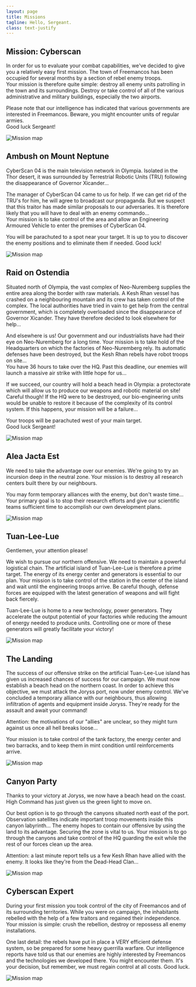```yaml
---
layout: page
title: Missions
tagline: Hello, Sergeant.
class: text-justify
---
```


## Mission: Cyberscan

<div class="row mb-5">
  <div class="col" markdown="1">
In order for us to evaluate your combat capabilities, we've decided to give you a relatively easy first mission. The town of Freemancos has been occupied for several months by a section of rebel enemy troops.<br>
Your mission is therefore quite simple: destroy all enemy units patrolling in the town and its surroundings. Destroy or take control of all of the various administrative and military buildings, especially the two airports.

Please note that our intelligence has indicated that various governments are interested in Freemancos. Beware, you might encounter units of regular armies.<br>
Good luck Sergeant!
  </div>
  <div class="col-12 col-lg-5 text-center">
    <img class="img-fluid rounded" src="{% link /assets/maps/mission-cyberscan.png %}" alt="Mission map">
  </div>
</div>

## Ambush on Mount Neptune

<div class="row mb-5">
  <div class="col" markdown="1">
CyberScan 04 is the main television network in Olympia. Isolated in the Thor desert, it was surrounded by Terrestrial Robotic Units (TRU) following the disappearance of Governor Xicander...

The manager of CyberScan 04 came to us for help. If we can get rid of the TRU's for him, he will agree to broadcast our propaganda. But we suspect that this traitor has made similar proposals to our adversaries. It is therefore likely that you will have to deal with an enemy commando...<br>
Your mission is to take control of the area and allow an Engineering Armoured Vehicle to enter the premises of CyberScan 04.

You will be parachuted to a spot near your target. It is up to you to discover the enemy positions and to eliminate them if needed. Good luck!
  </div>
  <div class="col-12 col-lg-5 text-center">
    <img class="img-fluid rounded" src="{% link /assets/maps/ambush-on-mount-neptune.png %}" alt="Mission map">
  </div>
</div>

## Raid on Ostendia

<div class="row mb-5">
  <div class="col" markdown="1">
Situated north of Olympia, the vast complex of Neo-Nuremberg supplies the entire area along the border with raw materials. A Kesh Rhan vessel has crashed on a neighbouring mountain and its crew has taken control of the complex. The local authorities have tried in vain to get help from the central government, which is completely overloaded since the disappearance of Governor Xicander. They have therefore decided to look elsewhere for help...

And elsewhere is us! Our government and our industrialists have had their eye on Neo-Nuremberg for a long time. Your mission is to take hold of the Headquarters on which the factories of Neo-Nuremberg rely. Its automatic defenses have been destroyed, but the Kesh Rhan rebels have robot troops on site...<br>
You have 36 hours to take over the HQ. Past this deadline, our enemies will launch a massive air strike with little hope for us...

If we succeed, our country will hold a beach head in Olympia: a protectorate which will allow us to produce our weapons and robotic material on site! Careful though! If the HQ were to be destroyed, our bio-engineering units would be unable to restore it because of the complexity of its control system. If this happens, your mission will be a failure...

Your troops will be parachuted west of your main target.<br>
Good luck Sergeant!
  </div>
  <div class="col-12 col-lg-5 text-center">
    <img class="img-fluid rounded" src="{% link /assets/maps/raid-on-ostendia.png %}" alt="Mission map">
  </div>
</div>

## Alea Jacta Est

<div class="row mb-5">
  <div class="col" markdown="1">
We need to take the advantage over our enemies. We're going to try an incursion deep in the neutral zone. Your mission is to destroy all research centers built there by our neighbours.

You may form temporary alliances with the enemy, but don't waste time... Your primary goal is to stop their research efforts and give our scientific teams sufficient time to accomplish our own development plans.
  </div>
  <div class="col-12 col-lg-5 text-center">
    <img class="img-fluid rounded" src="{% link /assets/maps/alea-jacta-est.png %}" alt="Mission map">
  </div>
</div>

## Tuan-Lee-Lue

<div class="row mb-5">
  <div class="col" markdown="1">
Gentlemen, your attention please!

We wish to pursue our northern offensive. We need to maintain a powerful logistical chain. The artificial island of Tuan-Lee-Lue is therefore a prime target. The energy of its energy center and generators is essential to our plan. Your mission is to take control of the station in the center of the island and wait until the engineering troops arrive. Be careful though, defense forces are equipped with the latest generation of weapons and will fight back fiercely.

Tuan-Lee-Lue is home to a new technology, power generators. They accelerate the output potential of your factories while reducing the amount of energy needed to produce units. Controlling one or more of these generators will greatly facilitate your victory!
  </div>
  <div class="col-12 col-lg-5 text-center">
    <img class="img-fluid rounded" src="{% link /assets/maps/tuan-lee-lue.png %}" alt="Mission map">
  </div>
</div>

## The Landing

<div class="row mb-5">
  <div class="col" markdown="1">
The success of our offensive strike on the artificial Tuan-Lee-Lue island has given us increased chances of success for our campaign. We must now establish a beach head on the northern coast. In order to achieve this objective, we must attack the Joryss port, now under enemy control. We've concluded a temporary alliance with our neighbours, thus allowing infiltration of agents and equipment inside Joryss. They're ready for the assault and await your command!

Attention: the motivations of our "allies" are unclear, so they might turn against us once all hell breaks loose...

Your mission is to take control of the tank factory, the energy center and two barracks, and to keep them in mint condition until reinforcements arrive.
  </div>
  <div class="col-12 col-lg-5 text-center">
    <img class="img-fluid rounded" src="{% link /assets/maps/the-landing.png %}" alt="Mission map">
  </div>
</div>

## Canyon Party

<div class="row mb-5">
  <div class="col" markdown="1">
Thanks to your victory at Joryss, we now have a beach head on the coast. High Command has just given us the green light to move on.

Our best option is to go through the canyons situated north east of the port. Observation satellites indicate important troop movements inside this canyon labyrinth... The enemy hopes to contain our offensive by using the land to its advantage. Securing the zone is vital to us. Your mission is to go through the canyons and take control of the HQ guarding the exit while the rest of our forces clean up the area.

Attention: a last minute report tells us a few Kesh Rhan have allied with the enemy. It looks like they're from the Dead-Head Clan...
  </div>
  <div class="col-12 col-lg-5 text-center">
    <img class="img-fluid rounded" src="{% link /assets/maps/canyon-party.png %}" alt="Mission map">
  </div>
</div>

## Cyberscan Expert

<div class="row mb-5">
  <div class="col" markdown="1">
During your first mission you took control of the city of Freemancos and of its surrounding territories. While you were on campaign, the inhabitants rebelled with the help of a few traitors and regained their independence.<br>
Your mission is simple: crush the rebellion, destroy or repossess all enemy installations.

One last detail: the rebels have put in place a VERY efficient defense system, so be prepared for some heavy guerrilla warfare. Our intelligence reports have told us that our enemies are highly interested by Freemancos and the technologies we developed there. You might encounter them. It's your decision, but remember, we must regain control at all costs. Good luck.
  </div>
  <div class="col-12 col-lg-5 text-center">
    <img class="img-fluid rounded" src="{% link /assets/maps/cyberscan-expert.png %}" alt="Mission map">
  </div>
</div>
